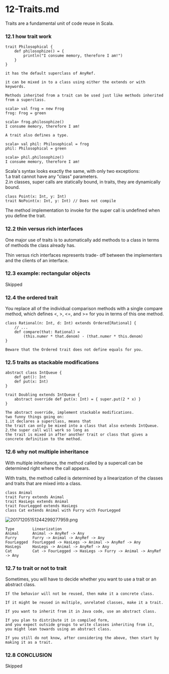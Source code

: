 # 12-Traits.md
Traits are a fundamental unit of code reuse in Scala.

### 12.1 how trait work

```
trait Philosophical { 
    def philosophize() = { 
        println("I consume memory, therefore I am!") 
    } 
}

it has the default superclass of AnyRef.

it can be mixed in to a class using either the extends or with keywords.

Methods inherited from a trait can be used just like methods inherited from a superclass.

scala> val frog = new Frog 
frog: Frog = green

scala> frog.philosophize()
I consume memory, therefore I am!

A trait also defines a type.

scala> val phil: Philosophical = frog 
phil: Philosophical = green

scala> phil.philosophize() 
I consume memory, therefore I am!
```
Scala's syntax looks exactly the same, with only two exceptions:  
1.a trait cannot have any "class" parameters.  
2.in classes, super calls are statically bound, in traits, they are dynamically bound.

```
class Point(x: Int, y: Int)
trait NoPoint(x: Int, y: Int) // Does not compile
```
The method implementation to invoke for the super call is undefined when you define the trait.

### 12.2 thin versus rich interfaces
One major use of traits is to automatically add methods to a class in terms of methods the class already has.

Thin versus rich interfaces represents trade- off between the implementers and the clients of an interface.

### 12.3 example: rectangular objects
Skipped

### 12.4 the ordered trait
You replace all of the individual comparison methods with a single compare method, which defines <, >, <=, and >= for you in terms of this one method.

```
class Rational(n: Int, d: Int) extends Ordered[Rational] { 
    // ...
    def compare(that: Rational) = 
        (this.numer * that.denom) - (that.numer * this.denom) 
}

Beware that the Ordered trait does not define equals for you.
```

### 12.5 traits as stackable modifications

```
abstract class IntQueue { 
    def get(): Int 
    def put(x: Int) 
}

trait Doubling extends IntQueue { 
    abstract override def put(x: Int) = { super.put(2 * x) } 
}

The abstract override, implement stackable modifications.
two funny things going on:
1.it declares a superclass, means that 
the trait can only be mixed into a class that also extends IntQueue.
2.the super call will work so long as 
the trait is mixed in after another trait or class that gives a concrete definition to the method.
```

### 12.6 why not multiple inheritance
With multiple inheritance, the method called by a supercall can be determined right where the call appears.

With traits, the method called is determined by a linearization of the classes and traits that are mixed into a class.

```
class Animal 
trait Furry extends Animal 
trait HasLegs extends Animal 
trait FourLegged extends HasLegs 
class Cat extends Animal with Furry with FourLegged
```
![20171205151244299277959.png](http://op2oo1z8b.bkt.clouddn.com/20171205151244299277959.png)


```
Type        Linearization 
Animal      Animal -> AnyRef -> Any
Furry       Furry -> Animal -> AnyRef -> Any
FourLegged  FourLegged -> HasLegs -> Animal -> AnyRef -> Any
HasLegs     HasLegs -> Animal -> AnyRef -> Any
Cat         Cat -> FourLegged -> HasLegs -> Furry -> Animal -> AnyRef -> Any
```

### 12.7 to trait or not to trait
Sometimes, you will have to decide whether you want to use a trait or an abstract class.

```
If the behavior will not be reused, then make it a concrete class.

If it might be reused in multiple, unrelated classes, make it a trait.

If you want to inherit from it in Java code, use an abstract class.

If you plan to distribute it in compiled form, 
and you expect outside groups to write classes inheriting from it, 
you might lean towards using an abstract class.

If you still do not know, after considering the above, then start by making it as a trait.
```

### 12.8 CONCLUSION
Skipped

